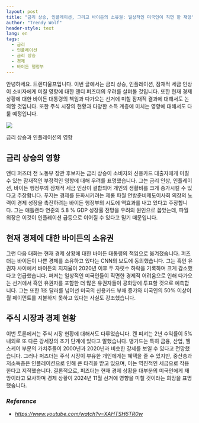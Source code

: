 ```yaml
---
layout: post
title: "금리 상승, 인플레이션, 그리고 바이든의 소유권: 일상적인 미국인이 직면 한 재앙"
author: "Trendy Wolf"
header-style: text
lang: en
tags:
  - 금리
  - 인플레이션
  - 금리 상승
  - 경제
  - 바이든 행정부
---
```


안녕하세요. 트렌디울프입니다. 이번 글에서는 금리 상승, 인플레이션, 잠재적 세금 인상이 소비자에게 미칠 영향에 대한 앤디 퍼즈더의 우려를 살펴볼 것입니다. 또한 현재 경제 상황에 대한 바이든 대통령의 책임과 다가오는 선거에 미칠 잠재적 결과에 대해서도 논의할 것입니다. 또한 주식 시장의 현황과 다양한 소득 계층에 미치는 영향에 대해서도 다룰 예정입니다.

<img
    src="https://i.ytimg.com/vi/XAHTSH6TR0w/hqdefault.jpg"
/>




금리 상승과 인플레이션의 영향 

## 금리 상승의 영향

앤디 퍼즈더 전 노동부 장관 후보자는 금리 상승이 소비자와 신용카드 대출자에게 미칠 수 있는 잠재적인 부정적인 영향에 대해 우려를 표명했습니다. 그는 금리 인상, 인플레이션, 바이든 행정부의 잠재적 세금 인상이 결합되어 개인의 생활비를 크게 증가시킬 수 있다고 주장합니다. 푸저는 경제를 둔화시키려는 제롬 파월 연방준비제도이사회 의장의 노력이 경제 성장을 촉진하려는 바이든 행정부의 시도에 역효과를 내고 있다고 주장합니다. 그는 애틀랜타 연준의 5.8 % GDP 성장률 전망을 우려의 원인으로 꼽았는데, 파월 의장은 이것이 인플레이션 급등으로 이어질 수 있다고 믿기 때문입니다.









## 현재 경제에 대한 바이든의 소유권

그런 다음 대화는 현재 경제 상황에 대한 바이든 대통령의 책임으로 옮겨졌습니다. 퍼즈더는 바이든이 나쁜 경제를 소유하고 있다는 CNN의 보도에 동의했습니다. 그는 흑인 유권자 사이에서 바이든의 지지율이 2020년 이후 두 자릿수 하락을 기록하며 크게 감소했다고 언급했습니다. 퍼저는 일상적인 미국인들이 직면한 경제적 어려움으로 인해 다가오는 선거에서 흑인 유권자를 포함한 더 많은 유권자들이 공화당에 투표할 것으로 예측합니다. 그는 또한 1조 달러를 넘어선 미국의 신용카드 부채 증가와 미국인의 50% 이상이 월 페이먼트를 지불하지 못하고 있다는 사실도 강조했습니다.









## 주식 시장과 경제 현황

이번 토론에서는 주식 시장 현황에 대해서도 다루었습니다. 켄 피셔는 2년 수익률이 5% 내외로 또 다른 강세장의 초기 단계에 있다고 말했습니다. 뱅가드는 특히 금융, 산업, 헬스케어 부문의 가치주들이 2000년과 2020년과 비슷한 강세를 보일 수 있다고 전망했습니다. 그러나 퍼즈더는 주식 시장이 부유한 개인에게는 혜택을 줄 수 있지만, 중산층과 저소득층은 인플레이션으로 인해 큰 타격을 받고 있으며, 이는 역진적인 세금으로 작용한다고 지적했습니다. 결론적으로, 퍼즈더는 현재 경제 상황을 대부분의 미국인에게 재앙이라고 묘사하며 경제 상황이 2024년 11월 선거에 영향을 미칠 것이라는 희망을 표명했습니다.


### _Reference_
- _https://www.youtube.com/watch?v=XAHTSH6TR0w_

